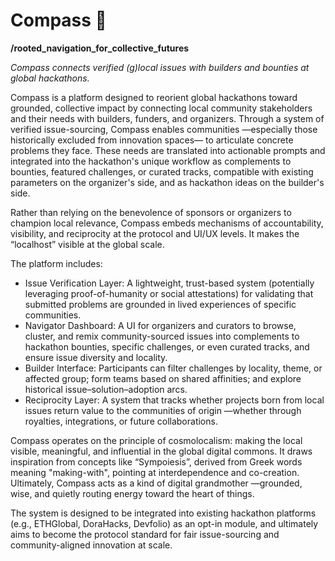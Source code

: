 # Compass 🧭
**/rooted_navigation_for_collective_futures**

_Compass connects verified (g)local issues with builders and bounties at global hackathons._

Compass is a platform designed to reorient global hackathons toward grounded, collective impact by connecting local community stakeholders and their needs with builders, funders, and organizers. Through a system of verified issue-sourcing, Compass enables communities —especially those historically excluded from innovation spaces— to articulate concrete problems they face. These needs are translated into actionable prompts and integrated into the hackathon's unique workflow as complements to bounties, featured challenges, or curated tracks, compatible with existing parameters on the organizer's side, and as hackathon ideas on the builder's side.

Rather than relying on the benevolence of sponsors or organizers to champion local relevance, Compass embeds mechanisms of accountability, visibility, and reciprocity at the protocol and UI/UX levels. It makes the “localhost” visible at the global scale.

The platform includes:
- Issue Verification Layer: A lightweight, trust-based system (potentially leveraging proof-of-humanity or social attestations) for validating that submitted problems are grounded in lived experiences of specific communities.
- Navigator Dashboard: A UI for organizers and curators to browse, cluster, and remix community-sourced issues into complements to hackathon bounties, specific challenges, or even curated tracks, and ensure issue diversity and locality.
- Builder Interface: Participants can filter challenges by locality, theme, or affected group; form teams based on shared affinities; and explore historical issue–solution–adoption arcs.
- Reciprocity Layer: A system that tracks whether projects born from local issues return value to the communities of origin —whether through royalties, integrations, or future collaborations.

Compass operates on the principle of cosmolocalism: making the local visible, meaningful, and influential in the global digital commons. It draws inspiration from concepts like “Sympoiesis”, derived from Greek words meaning "making-with", pointing at interdependence and co-creation. Ultimately, Compass acts as a kind of digital grandmother —grounded, wise, and quietly routing energy toward the heart of things.

The system is designed to be integrated into existing hackathon platforms (e.g., ETHGlobal, DoraHacks, Devfolio) as an opt-in module, and ultimately aims to become the protocol standard for fair issue-sourcing and community-aligned innovation at scale.
